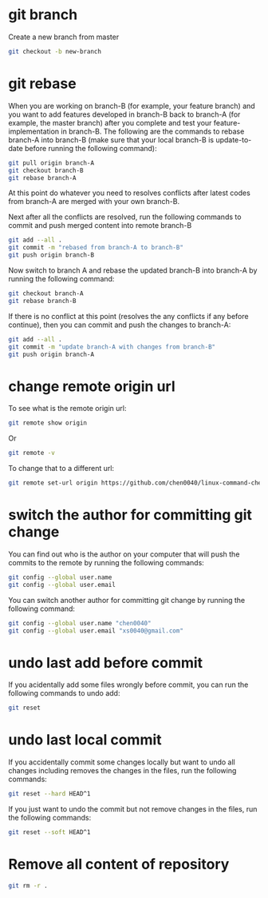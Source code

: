 # git branch
Create a new branch from master
```bash
git checkout -b new-branch
```

# git rebase 

When you are working on branch-B (for example, your feature branch) and you want to add features developed in branch-B back to branch-A (for example, the master branch) after you complete and test your feature-implementation in branch-B. The following are the commands to rebase branch-A into branch-B (make sure that your local branch-B is update-to-date before running the following command):

```bash
git pull origin branch-A 
git checkout branch-B 
git rebase branch-A 
```

At this point do whatever you need to resolves conflicts after latest codes from branch-A are merged with your own branch-B.

Next after all the conflicts are resolved, run the following commands to commit and push merged content into remote branch-B 

```bash 
git add --all .
git commit -m "rebased from branch-A to branch-B"
git push origin branch-B 
```

Now switch to branch A and rebase the updated branch-B into branch-A by running the following command:

```bash
git checkout branch-A 
git rebase branch-B 
```

If there is no conflict at this point (resolves the any conflicts if any before continue), then you can commit and push the changes to branch-A:

```bash
git add --all .
git commit -m "update branch-A with changes from branch-B"
git push origin branch-A 
```

# change remote origin url

To see what is the remote origin url:

```bash
git remote show origin 
```

Or

```bash
git remote -v
```

To change that to a different url:

```bash
git remote set-url origin https://github.com/chen0040/linux-command-cheatsheet.git
```

# switch the author for committing git change 

You can find out who is the author on your computer that will push the commits to the remote by running the following commands:

```bash
git config --global user.name
git config --global user.email
```

You can switch another author for committing git change by running the following command:

```bash
git config --global user.name "chen0040"
git config --global user.email "xs0040@gmail.com"
```

# undo last add before commit 

If you acidentally add some files wrongly before commit, you can run the following commands to undo add:

```bash
git reset
```

# undo last local commit 

If you accidentally commit some changes locally but want to undo all changes including removes the changes in the files, run the following commands:

```bash
git reset --hard HEAD^1
```

If you just want to undo the commit but not remove changes in the files, run the following commands:

```bash
git reset --soft HEAD^1
```

# Remove all content of repository

```bash
git rm -r .
```



